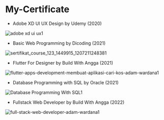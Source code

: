 # My-Certificate
- Adobe XD UI UX Design by Udemy (2020)

![adobe xd ui ux1](https://user-images.githubusercontent.com/90941723/157203137-2345e9a9-5905-435c-b228-d0d97cdb8cd9.jpg)

- Basic Web Programming by Dicoding (2021)

![sertifikat_course_123_1449915_1207211248381](https://user-images.githubusercontent.com/90941723/157203707-a97d40f8-99fe-4214-a498-c049b2ca6514.jpg)

- Flutter For Designer by Build With Angga (2021)

![flutter-apps-development-membuat-aplikasi-cari-kos-adam-wardana1](https://user-images.githubusercontent.com/90941723/157204034-d17076b2-bff1-44e2-b163-794692273b37.jpg)

- Database Programming with SQL by Oracle (2021)

![Database Programming With SQL1](https://user-images.githubusercontent.com/90941723/157204375-e6ba0f9a-7887-4c05-9929-ce1bdab03fed.jpg)

- Fullstack Web Developer by Build With Angga (2022)

![full-stack-web-developer-adam-wardana1](https://user-images.githubusercontent.com/90941723/157204636-ec1d78a2-cfe5-4d2f-bc3b-69290b264a19.jpg)
